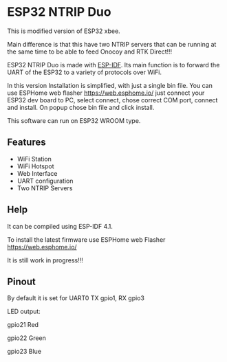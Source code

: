 # ESP32 NTRIP Duo
This is modified version of ESP32 xbee.

Main difference is that this have two NTRIP servers that can be running at the same time to be able to feed Onocoy and RTK Direct!!!

ESP32 NTRIP Duo is made with [ESP-IDF](https://github.com/espressif/esp-idf). Its main function is to forward the UART of the ESP32 to a variety of protocols over WiFi.

In this version Installation is simplified, with just a single bin file. You can use ESPHome web flasher https://web.esphome.io/ just connect your ESP32 dev board to PC, select connect, chose correct COM port, connect and install. On popup chose bin file and click install.

This software can run on ESP32 WROOM type.

## Features
- WiFi Station
- WiFi Hotspot
- Web Interface
- UART configuration
- Two NTRIP Servers


## Help
It can be compiled using ESP-IDF 4.1.

To install the latest firmware use ESPHome web Flasher https://web.esphome.io/

It is still work in progress!!!

## Pinout
By default it is set for UART0 TX gpio1, RX gpio3

LED output:

gpio21 Red

gpio22 Green

gpio23 Blue

